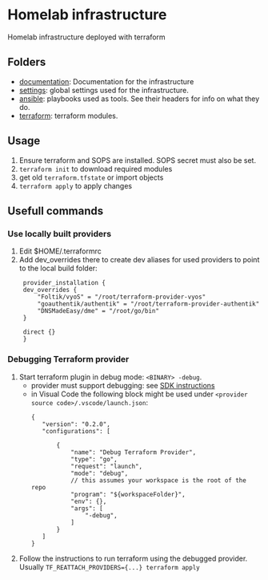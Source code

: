 # Homelab infrastructure

Homelab infrastructure deployed with terraform

## Folders

- [documentation](docs): Documentation for the infrastructure
- [settings](settings): global settings used for the infrastructure.
- [ansible](ansible): playbooks used as tools. See their headers for info on what they do.
- [terraform](terraform): terraform modules.

## Usage

1. Ensure terraform and SOPS are installed. SOPS secret must also be set.
2. `terraform init` to download required modules
3. get old `terraform.tfstate` or import objects
3. `terraform apply` to apply changes

## Usefull commands

### Use locally built providers

1. Edit $HOME/.terraformrc
2. Add dev_overrides there to create dev aliases for used providers to point to the local build folder:
   ```
    provider_installation {
    dev_overrides {
        "Foltik/vyoS" = "/root/terraform-provider-vyos"
        "goauthentik/authentik" = "/root/terraform-provider-authentik"
        "DNSMadeEasy/dme" = "/root/go/bin"
    }

    direct {}
    }
   ```

### Debugging Terraform provider

1. Start terraform plugin in debug mode: `<BINARY> -debug`.
   - provider must support debugging: see [SDK instructions](https://www.terraform.io/plugin/sdkv2/debugging)
   - in Visual Code the following block might be used under `<provider source code>/.vscode/launch.json`:
     ```
     {
        "version": "0.2.0",
        "configurations": [
            
            {
                "name": "Debug Terraform Provider",
                "type": "go",
                "request": "launch",
                "mode": "debug",
                // this assumes your workspace is the root of the repo
                "program": "${workspaceFolder}",
                "env": {},
                "args": [
                    "-debug",
                ]
            }
        ]
     }
     ```
2. Follow the instructions to run terraform using the debugged provider. Usually `TF_REATTACH_PROVIDERS={...} terraform apply`
